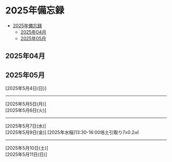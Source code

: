 # 2025年備忘録
- [2025年備忘録](#2025年備忘録)
  - [2025年04月](#2025年04月)
  - [2025年05月](#2025年05月)

## 2025年04月


## 2025年05月
  
[2025年5月4日(日)]  

---
[2025年5月5日(月)]  
[2025年5月6日(火)]  

---
[2025年5月7日(水)]  
[2025年5月9日(金)] [2025年水稲]13:30-16:00培土引取り7x0.2㎡

---
[2025年5月10日(土)]  
[2025年5月11日(日)]   
